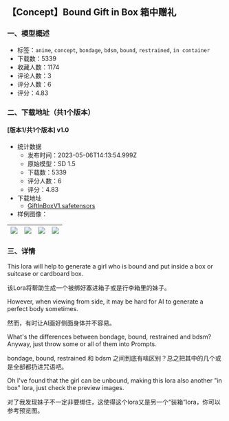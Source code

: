 ## 【Concept】Bound Gift in Box 箱中赠礼
### 一、模型概述

- 标签：`anime`, `concept`, `bondage`, `bdsm`, `bound`, `restrained`, `in container`
- 下载数：5339
- 收藏人数：1174
- 评论人数：3
- 评分人数：6
- 评分：4.83

### 二、下载地址（共1个版本）

#### [版本1/共1个版本] v1.0

- 统计数据
  - 发布时间：2023-05-06T14:13:54.999Z
  - 原始模型：SD 1.5
  - 下载数：5339
  - 评分人数：6
  - 评分：4.83
- 下载地址
  - [GiftInBoxV1.safetensors](https://civitai.com/api/download/models/63980)
- 样例图像：

| <img src="https://image.civitai.com/xG1nkqKTMzGDvpLrqFT7WA/6c3457b6-79c4-484c-8a38-54be086ff9e7/width=450/706268.jpeg" /> | <img src="https://image.civitai.com/xG1nkqKTMzGDvpLrqFT7WA/eaba3000-87ea-4c13-a917-b06fdc6bb48d/width=450/706270.jpeg" /> | <img src="https://image.civitai.com/xG1nkqKTMzGDvpLrqFT7WA/90a7a4a8-d607-4e9c-a2cb-b30e2e10dbe1/width=450/706271.jpeg" /> | <img src="https://image.civitai.com/xG1nkqKTMzGDvpLrqFT7WA/56c8802b-71f5-4074-abb0-098f556bac4d/width=450/706269.jpeg" /> |
| ---- | ---- | ---- | ---- |


### 三、详情
<p>This lora will help to generate a girl who is bound and put inside a box or suitcase or cardboard box.</p><p>该Lora将帮助生成一个被绑好塞进箱子或是行李箱里的妹子。</p><p>However, when viewing from side, it may be hard for AI to generate a perfect body sometimes.</p><p>然而，有时让AI画好侧面身体并不容易。</p><p>What's the differences between bondage, bound, restrained and bdsm? Anyway, just throw some or all of them into Prompts.</p><p>bondage, bound, restrained 和 bdsm 之间到底有啥区别？总之把其中的几个或是全部都扔进咒语吧。</p><p>Oh I've found that the girl can be unbound, making this lora also another "in box" lora, just check the preview images.</p><p>对了我发现妹子不一定非要绑住，这使得这个lora又是另一个“装箱”lora，你可以参考预览图。</p>